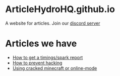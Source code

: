 # ArticleHydroHQ.github.io
A website for articles.
Join our [discord server](https://discord.gg/zUu492YQk3)

# Articles we have
* [How to get a timings/spark report](timings-report.md)
* [How to prevent hacking](hacking.md)
* [Using cracked minecraft or online-mode](cracked.md)
